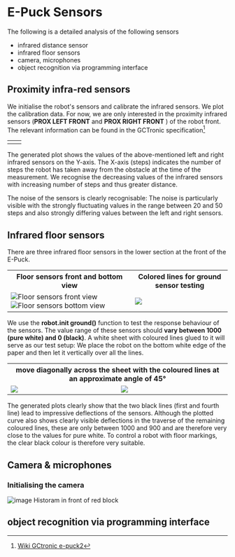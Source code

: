 # E-Puck Sensors #

The following is a detailed analysis of the following sensors
- infrared distance sensor
- infrared floor sensors
- camera, microphones
- object recognition via programming interface

## Proximity infra-red sensors ##

We initialise the robot's sensors and calibrate the infrared sensors. We plot the calibration data. For now, we are only interested in the proximity infrared sensors (**PROX LEFT FRONT** and **PROX RIGHT FRONT** ) of the robot front. The relevant information can be found in the GCTronic specification[^1]

<table>
  <tr>
    <td><img src="https://github.com/oliolioli/Robotics/assets/4264535/60756dc9-6ed8-4cfa-9c25-9c1cd0529279" alt=""></td><td><img src="https://github.com/oliolioli/Robotics/assets/4264535/403a406f-dc51-4b47-b276-d04d071d8089" alt=""></td>
  </tr>
</table>

The generated plot shows the values of the above-mentioned left and right infrared sensors on the Y-axis. The X-axis (steps) indicates the number of steps the robot has taken away from the obstacle at the time of the measurement. We recognise the decreasing values of the infrared sensors with increasing number of steps and thus greater distance.

The noise of the sensors is clearly recognisable: The noise is particularly visible with the strongly fluctuating values in the range between 20 and 50 steps and also strongly differing values between the left and right sensors.

## Infrared floor sensors ##

There are three infrared floor sensors in the lower section at the front of the E-Puck.

<table>
  <th>Floor sensors front and bottom view</th><th>Colored lines for ground sensor testing</th>
  <tr>
    <td><img src="https://github.com/oliolioli/Robotics/assets/4264535/01f7d0ac-3de5-4c95-a83d-44bbb603cf02" alt="Floor sensors front view">
      <img src="https://github.com/oliolioli/Robotics/assets/4264535/2fbc87e7-bad2-4672-a514-2d734a0221df" alt="Floor sensors bottom view"></td>
    <td><img src="https://github.com/oliolioli/Robotics/assets/4264535/bcce3666-e59a-404d-ac44-715f7c9af859 alt="Colored lines for ground sensor testing"></td>
  </tr>
</table>

We use the **robot.init ground()** function to test the response behaviour of the sensors. The value range of these sensors should **vary between 1000 (pure white) and 0 (black)**. A white sheet with coloured lines glued to it will serve as our test setup: 
We place the robot on the bottom white edge of the paper and then let it vertically over all the lines. 

<table>
  <th colspan="2">move diagonally across the sheet with the coloured lines at an approximate angle of 45°</th>
  <tr>
    <td><img src="https://github.com/oliolioli/Robotics/assets/4264535/5002bd56-23a8-4fdd-aabe-a7f4ae6ee316"></td>
    <td><img src="https://github.com/oliolioli/Robotics/assets/4264535/a938e8e6-57ef-4455-aad4-de09f2cc36d3"></td>
  </tr>
</table>

The generated plots clearly show that the two black lines (first and fourth line) lead to impressive deflections of the sensors. Although the plotted curve also shows clearly visible deflections in the traverse of the remaining coloured lines, these are only between 1000 and 900 and are therefore very close to the values for pure white. To control a robot with floor markings, the clear black colour is therefore very suitable.

## Camera & microphones ##

### Initialising the camera ##
![image](https://github.com/oliolioli/Robotics/assets/4264535/f2f824b9-fce5-4a8a-8e58-3d4199ba4824)
Historam in front of red block

## object recognition via programming interface ##

[^1]: [Wiki GCtronic e-puck2](https://www.gctronic.com/doc/index.php?title=e-puck2)
